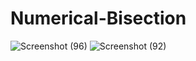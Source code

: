 # Numerical-Bisection
![Screenshot (96)](https://github.com/clark-9-9/Numerical-Bisection/assets/98894510/791ff88f-85e3-4bbe-8caa-dd804ad87979)
![Screenshot (92)](https://github.com/clark-9-9/Numerical-Bisection/assets/98894510/8b8122b7-48d2-41fa-8397-886ef36e1f49)
